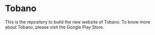 # Tobano


This is the repository to build the new website of Tobano.
To know more about Tobano, please visit the Google Play Store.
